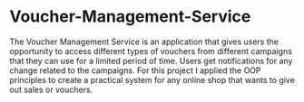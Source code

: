 # Voucher-Management-Service
The Voucher Management Service is an application that gives users the opportunity to access different types of vouchers from different campaigns that they can use for a limited period of time. 
Users get notifications for any change related to the campaigns.
For this project I applied the OOP principles to create a practical system for any online shop that wants to give out sales or vouchers.


